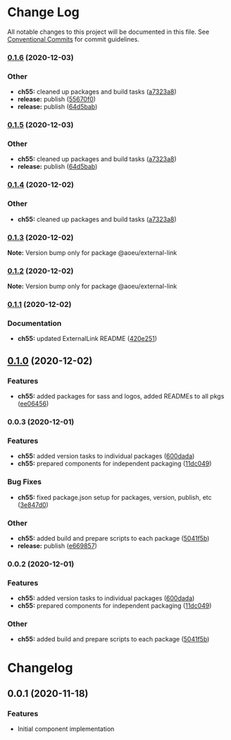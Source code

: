 # Change Log

All notable changes to this project will be documented in this file.
See [Conventional Commits](https://conventionalcommits.org) for commit guidelines.

### [0.1.6](https://github.com/theartofeducation/ui-common/compare/@aoeu/external-link@0.1.3...@aoeu/external-link@0.1.6) (2020-12-03)


### Other

* **ch55:** cleaned up packages and build tasks ([a7323a8](https://github.com/theartofeducation/ui-common/commit/a7323a85b1326d26b032515f0c4196630447d727))
* **release:** publish ([55670f0](https://github.com/theartofeducation/ui-common/commit/55670f081fefd13d0e09e6011577ec6c6df018f8))
* **release:** publish ([64d5bab](https://github.com/theartofeducation/ui-common/commit/64d5babc49709b131a1d1ef44c6647681fb0cfc5))



### [0.1.5](https://github.com/theartofeducation/ui-common/compare/@aoeu/external-link@0.1.3...@aoeu/external-link@0.1.5) (2020-12-03)


### Other

* **ch55:** cleaned up packages and build tasks ([a7323a8](https://github.com/theartofeducation/ui-common/commit/a7323a85b1326d26b032515f0c4196630447d727))
* **release:** publish ([64d5bab](https://github.com/theartofeducation/ui-common/commit/64d5babc49709b131a1d1ef44c6647681fb0cfc5))



### [0.1.4](https://github.com/theartofeducation/ui-common/compare/@aoeu/external-link@0.1.3...@aoeu/external-link@0.1.4) (2020-12-02)


### Other

* **ch55:** cleaned up packages and build tasks ([a7323a8](https://github.com/theartofeducation/ui-common/commit/a7323a85b1326d26b032515f0c4196630447d727))



### [0.1.3](https://github.com/theartofeducation/ui-common/compare/@aoeu/external-link@0.1.2...@aoeu/external-link@0.1.3) (2020-12-02)

**Note:** Version bump only for package @aoeu/external-link





### [0.1.2](https://github.com/theartofeducation/ui-common/compare/@aoeu/external-link@0.1.1...@aoeu/external-link@0.1.2) (2020-12-02)

**Note:** Version bump only for package @aoeu/external-link





### [0.1.1](https://github.com/theartofeducation/ui-common/compare/@aoeu/external-link@0.1.0...@aoeu/external-link@0.1.1) (2020-12-02)


### Documentation

* **ch55:** updated ExternalLink README ([420e251](https://github.com/theartofeducation/ui-common/commit/420e251acbefef579dcf04555547c35fbd3ad871))



## [0.1.0](https://github.com/theartofeducation/ui-common/compare/@aoeu/external-link@0.0.3...@aoeu/external-link@0.1.0) (2020-12-02)


### Features

* **ch55:** added packages for sass and logos, added READMEs to all pkgs ([ee06456](https://github.com/theartofeducation/ui-common/commit/ee06456e93a00b407d45e0a90ae27fbf288993d4))



### 0.0.3 (2020-12-01)


### Features

* **ch55:** added version tasks to individual packages ([600dada](https://github.com/theartofeducation/ui-common/commit/600dada086c4f8ee646e528637a054445273a08c))
* **ch55:** prepared components for independent packaging ([11dc049](https://github.com/theartofeducation/ui-common/commit/11dc04989afd78e16419a4a0769e9d41d683f16d))


### Bug Fixes

* **ch55:** fixed package.json setup for packages, version, publish, etc ([3e847d0](https://github.com/theartofeducation/ui-common/commit/3e847d01e15d581a0934382a95c6ba3eb3e3b256))


### Other

* **ch55:** added build and prepare scripts to each package ([5041f5b](https://github.com/theartofeducation/ui-common/commit/5041f5b5eaa7b88646a8c29c718df99e12e5e6f2))
* **release:** publish ([e669857](https://github.com/theartofeducation/ui-common/commit/e669857fe53acc122839d4c6b539c3e9b37acf52))



### 0.0.2 (2020-12-01)


### Features

* **ch55:** added version tasks to individual packages ([600dada](https://github.com/theartofeducation/ui-common/commit/600dada086c4f8ee646e528637a054445273a08c))
* **ch55:** prepared components for independent packaging ([11dc049](https://github.com/theartofeducation/ui-common/commit/11dc04989afd78e16419a4a0769e9d41d683f16d))


### Other

* **ch55:** added build and prepare scripts to each package ([5041f5b](https://github.com/theartofeducation/ui-common/commit/5041f5b5eaa7b88646a8c29c718df99e12e5e6f2))



# Changelog

## 0.0.1 (2020-11-18)

### Features

* Initial component implementation
